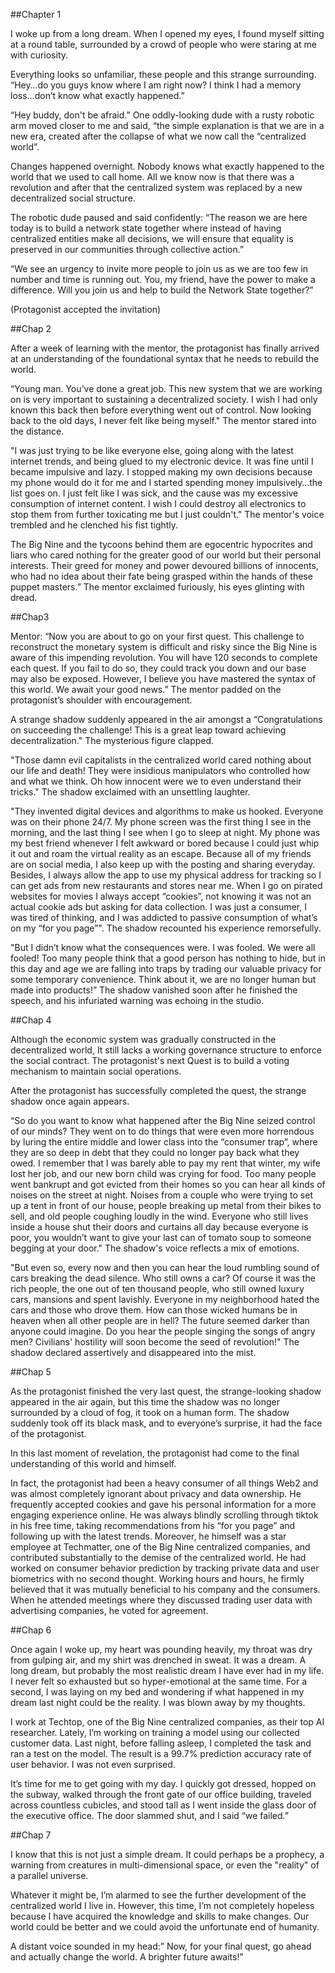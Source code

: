 ##Chapter 1

I woke up from a long dream. When I opened my eyes, I found myself sitting at a round table, surrounded by a crowd of people who were staring at me with curiosity. 

Everything looks so unfamiliar, these people and this strange surrounding. “Hey…do you guys know where I am right now? I think I had a memory loss…don’t know what exactly happened.” 

“Hey buddy, don't be afraid.” One oddly-looking dude with a rusty robotic arm moved closer to me and said, “the simple explanation is that we are in a new era, created after the collapse of what we now call the “centralized world”. 

Changes happened overnight. Nobody knows what exactly happened to the world that we used to call home. All we know now is that there was a revolution and after that the centralized system was replaced by a new decentralized social structure.


The robotic dude paused and said confidently: “The reason we are here today is to build a network state together where instead of having centralized entities make all decisions, we will ensure that equality is preserved in our communities through collective action.”

“We see an urgency to invite more people to join us as we are too few in number and time is running out. You, my friend, have the power to make a difference. Will you join us and help to build the Network State together?”

(Protagonist accepted the invitation) 













##Chap 2


After a week of learning with the mentor, the protagonist has finally arrived at an understanding of the foundational syntax that he needs to rebuild the world.

“Young man. You’ve done a great job. This new system that we are working on is very important to sustaining a decentralized society. I wish I had only known this back then before everything went out of control. Now looking back to the old days, I never felt like being myself." The mentor stared into the distance. 

"I was just trying to be like everyone else, going along with the latest internet trends, and being glued to my electronic device. It was fine until I became impulsive and lazy. I stopped making my own decisions because my phone would do it for me and I started spending money impulsively…the list goes on. I just felt like I was sick, and the cause was my excessive consumption of internet content. I wish I could destroy all electronics to stop them from further toxicating me but I just couldn't." The mentor's voice trembled and he clenched his fist tightly. 

The Big Nine and the tycoons behind them are egocentric hypocrites and liars who cared nothing for the greater good of our world but their personal interests. Their greed for money and power devoured billions of innocents, who had no idea about their fate being grasped within the hands of these puppet masters.” The mentor exclaimed furiously, his eyes glinting with dread.

##Chap3



Mentor: “Now you are about to go on your first quest. This challenge to reconstruct the monetary system is difficult and risky since the Big Nine is aware of this impending revolution. You will have 120 seconds to complete each quest. If you fail to do so, they could track you down and our base may also be exposed. However, I believe you have mastered the syntax of this world. We await your good news.” The mentor padded on the protagonist’s shoulder with encouragement. 





A strange shadow suddenly appeared in the air amongst a 
“Congratulations on succeeding the challenge! This is a great leap toward achieving decentralization." The mysterious figure clapped. 

"Those damn evil capitalists in the centralized world cared nothing about our life and death! They were insidious manipulators who controlled how and what we think. Oh how innocent were we to even understand their tricks." The shadow exclaimed with an unsettling laughter. 

"They invented digital devices and algorithms to make us hooked. Everyone was on their phone 24/7. My phone screen was the first thing I see in the morning, and the last thing I see when I go to sleep at night. My phone was my best friend whenever I felt awkward or bored because I could just whip it out and roam the virtual reality as an escape. Because all of my friends are on social media, I also keep up with the posting and sharing everyday. Besides, I always allow the app to use my physical address for tracking so I can get ads from new restaurants and stores near me. When I go on pirated websites for movies I always accept “cookies”, not knowing it was not an actual cookie ads but asking for data collection. I was just a consumer, I was tired of thinking, and I was addicted to passive consumption of what’s on my “for you page”".  The shadow recounted his experience remorsefully. 

"But I didn’t know what the consequences were. I was fooled. We were all fooled! Too many people think that a good person has nothing to hide, but in this day and age we are falling into traps by trading our valuable privacy for some temporary convenience. Think about it, we are no longer human but made into products!” The shadow vanished soon after he finished the speech, and his infuriated warning was echoing in the studio. 

##Chap 4

Although the economic system was gradually constructed in the decentralized world, It still lacks a working governance structure to enforce the social contract. The protagonist's next Quest is to build a voting mechanism to maintain social operations.

After the protagonist has successfully completed the quest, the strange shadow once again appears. 


“So do you want to know what happened after the Big Nine seized control of our minds? They went on to do things that were even more horrendous by luring the entire middle and lower class into the “consumer trap”, where they are so deep in debt that they could no longer pay back what they owed. I remember that I was barely able to pay my rent that winter, my wife lost her job, and our new born child was crying for food. Too many people went bankrupt and got evicted from their homes so you can hear all kinds of noises on the street at night. Noises from a couple who were trying to set up a tent in front of our house, people breaking up metal from their bikes to sell, and old people coughing loudly in the wind. Everyone who still lives inside a house shut their doors and curtains all day because everyone is poor, you wouldn’t want to give your last can of tomato soup to someone begging at your door." The shadow's voice reflects a mix of emotions. 


"But even so, every now and then you can hear the loud rumbling sound of cars breaking the dead silence. Who still owns a car? Of course it was the rich people, the one out of ten thousand people, who still owned luxury cars, mansions and spent lavishly. Everyone in my neighborhood hated the cars and those who drove them. How can those wicked humans be in heaven when all other people are in hell? The future seemed darker than anyone could imagine. Do you hear the people singing the songs of angry men? Civilians' hostility will soon become the seed of revolution!" The shadow declared assertively and disappeared into the mist. 













##Chap 5 

As the protagonist finished the very last quest, the strange-looking shadow appeared in the air again, but this time the shadow was no longer surrounded by a cloud of fog, it took on a human form. The shadow suddenly took off its black mask, and to everyone’s surprise, it had the face of the protagonist. 



In this last moment of revelation, the protagonist had come to the final understanding of this world and himself. 

In fact, the protagonist had been a heavy consumer of all things Web2 and was almost completely ignorant about privacy and data ownership. He frequently accepted cookies and gave his personal information for a more engaging experience online. He was always blindly scrolling through tiktok in his free time, taking recommendations from his “for you page” and following up with the latest trends. Moreover, he himself was a star employee at Techmatter, one of the Big Nine centralized companies, and contributed substantially to the demise of the centralized world. He had worked on consumer behavior prediction by tracking private data and user biometrics with no second thought. Working hours and hours, he firmly believed that it was mutually beneficial to his company and the consumers. When he attended meetings where they discussed trading user data with advertising companies, he voted for agreement. 

##Chap 6



Once again I woke up, my heart was pounding heavily, my throat was dry from gulping air, and my shirt was drenched in sweat. It was a dream. A long dream, but probably the most realistic dream I have ever had in my life. I never felt so exhausted but so hyper-emotional at the same time. For a second, I was laying on my bed and wondering if what happened in my dream last night could be the reality. I was blown away by my thoughts. 

I work at Techtop, one of the Big Nine centralized companies, as their top AI researcher. Lately, I’m working on training a model using our collected customer data. Last night, before falling asleep, I completed the task and ran a test on the model. The result is a 99.7% prediction accuracy rate of user behavior. I was not even surprised. 



It’s time for me to get going with my day. I quickly got dressed, hopped on the subway, walked through the front gate of our office building, traveled across countless cubicles, and stood tall as I went inside the glass door of the executive office. The door slammed shut, and I said “we failed.”


















##Chap 7


I know that this is not just a simple dream. It could perhaps be a prophecy, a warning from creatures in multi-dimensional space, or even the "reality" of a parallel universe. 

Whatever it might be, I’m alarmed to see the further development of the centralized world I live in. However, this time, I’m not completely hopeless because I have acquired the knowledge and skills to make changes. Our world could be better and we could avoid the unfortunate end of humanity. 

A distant voice sounded in my head:” Now, for your final quest, go ahead and actually change the world. A brighter future awaits!” 



